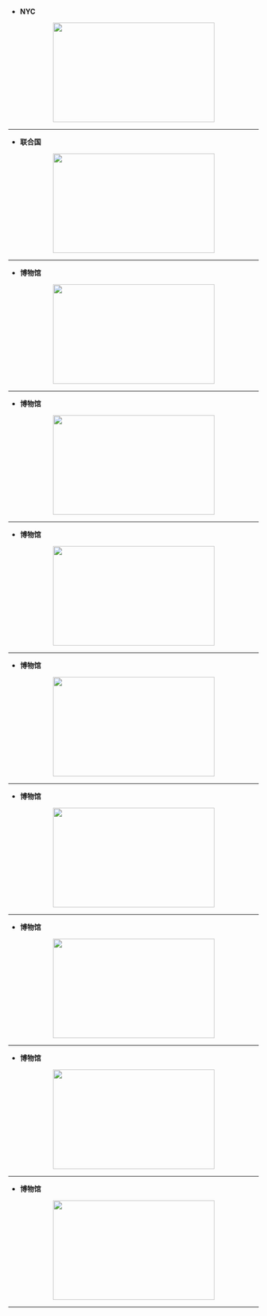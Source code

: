 - **NYC**
<div align=center><img width="325" height="200" src="https://github.com/YurongChen1998/YurongChen1998.github.io/blob/gh-pages/img/Photo/NewYork/P1110119.JPG"/></div>

---
- **联合国**
<div align=center><img width="325" height="200" src="https://github.com/YurongChen1998/YurongChen1998.github.io/blob/gh-pages/img/Photo/NewYork/P1110121.JPG"/></div>

---
- **博物馆**
<div align=center><img width="325" height="200" src="https://github.com/YurongChen1998/YurongChen1998.github.io/blob/gh-pages/img/Photo/NewYork/P1110131.JPG"/></div>

---
- **博物馆**
<div align=center><img width="325" height="200" src="https://github.com/YurongChen1998/YurongChen1998.github.io/blob/gh-pages/img/Photo/NewYork/P1110135.JPG"/></div>

---
- **博物馆**
<div align=center><img width="325" height="200" src="https://github.com/YurongChen1998/YurongChen1998.github.io/blob/gh-pages/img/Photo/NewYork/P1110138.JPG"/></div>

---
- **博物馆**
<div align=center><img width="325" height="200" src="https://github.com/YurongChen1998/YurongChen1998.github.io/blob/gh-pages/img/Photo/NewYork/P1110163.JPG"/></div>

---
- **博物馆**
<div align=center><img width="325" height="200" src="https://github.com/YurongChen1998/YurongChen1998.github.io/blob/gh-pages/img/Photo/NewYork/P1110165.JPG"/></div>

---
- **博物馆**
<div align=center><img width="325" height="200" src="https://github.com/YurongChen1998/YurongChen1998.github.io/blob/gh-pages/img/Photo/NewYork/P1110229.JPG"/></div>

---
- **博物馆**
<div align=center><img width="325" height="200" src="https://github.com/YurongChen1998/YurongChen1998.github.io/blob/gh-pages/img/Photo/NewYork/P1110238.JPG"/></div>

---
- **博物馆**
<div align=center><img width="325" height="200" src="https://github.com/YurongChen1998/YurongChen1998.github.io/blob/gh-pages/img/Photo/NewYork/P1110131.JPG"/></div>

---
